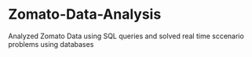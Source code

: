 # Zomato-Data-Analysis
Analyzed Zomato Data using SQL queries and solved real time sccenario problems using databases
